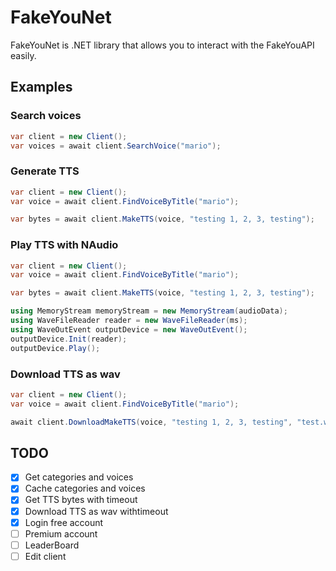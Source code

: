 # FakeYouNet

FakeYouNet is .NET library that allows you to interact with the FakeYouAPI easily.

## Examples

### Search voices
```c#
var client = new Client();
var voices = await client.SearchVoice("mario");
```

### Generate TTS
```c#
var client = new Client();
var voice = await client.FindVoiceByTitle("mario");

var bytes = await client.MakeTTS(voice, "testing 1, 2, 3, testing");
```

### Play TTS with NAudio
```c#
var client = new Client();
var voice = await client.FindVoiceByTitle("mario");

var bytes = await client.MakeTTS(voice, "testing 1, 2, 3, testing");

using MemoryStream memoryStream = new MemoryStream(audioData);
using WaveFileReader reader = new WaveFileReader(ms);
using WaveOutEvent outputDevice = new WaveOutEvent();
outputDevice.Init(reader);
outputDevice.Play();
```

### Download TTS as wav
```c#
var client = new Client();
var voice = await client.FindVoiceByTitle("mario");

await client.DownloadMakeTTS(voice, "testing 1, 2, 3, testing", "test.wav");
```

## TODO
- [x] Get categories and voices
- [x] Cache categories and voices
- [x] Get TTS bytes with timeout
- [x] Download TTS as wav withtimeout
- [x] Login free account
- [ ] Premium account
- [ ] LeaderBoard
- [ ] Edit client
